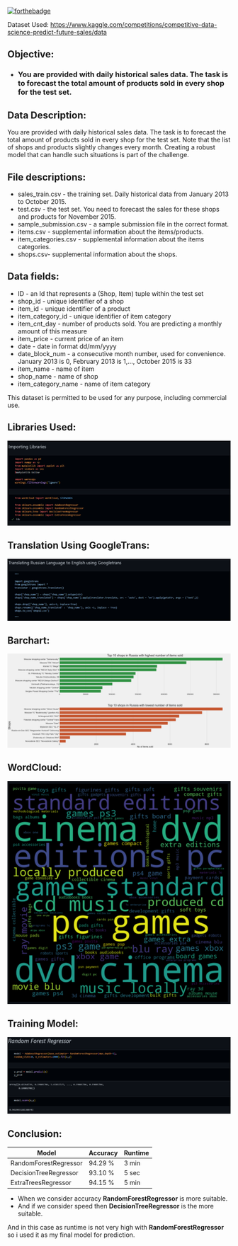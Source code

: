 [![forthebadge](https://forthebadge.com/images/badges/made-with-python.svg)](https://forthebadge.com)

Dataset Used: https://www.kaggle.com/competitions/competitive-data-science-predict-future-sales/data

## Objective:
 - ### You are provided with daily historical sales data. The task is to forecast the total amount of products sold in every shop for the test set.

## Data Description:

You are provided with daily historical sales data. The task is to forecast the total amount of products sold in every shop for the test set. Note that the list of shops and products slightly changes every month. Creating a robust model that can handle such situations is part of the challenge.

## File descriptions:

 - sales_train.csv - the training set. Daily historical data from January 2013 to October 2015.
 - test.csv - the test set. You need to forecast the sales for these shops and products for November 2015.
 - sample_submission.csv - a sample submission file in the correct format.
 - items.csv - supplemental information about the items/products.
 - item_categories.csv  - supplemental information about the items categories.
 - shops.csv- supplemental information about the shops.

## Data fields:

 - ID - an Id that represents a (Shop, Item) tuple within the test set
 - shop_id - unique identifier of a shop
 - item_id - unique identifier of a product
 - item_category_id - unique identifier of item category
 - item_cnt_day - number of products sold. You are predicting a monthly amount of this measure
 - item_price - current price of an item
 - date - date in format dd/mm/yyyy
 - date_block_num - a consecutive month number, used for convenience. January 2013 is 0, February 2013 is 1,..., October 2015 is 33
 - item_name - name of item
 - shop_name - name of shop
 - item_category_name - name of item category

This dataset is permitted to be used for any purpose, including commercial use.


## Libraries Used:

![alt text](https://github.com/athulyesudas/Edubridge-Data-Analytics/blob/main/Projects/Predicting%20Future%20Sales/Screenshots/libraries.png?raw=true)

## Translation Using GoogleTrans:

![alt text](https://github.com/athulyesudas/Edubridge-Data-Analytics/blob/main/Projects/Predicting%20Future%20Sales/Screenshots/google.png?raw=true)

## Barchart:

![alt text](https://github.com/athulyesudas/Edubridge-Data-Analytics/blob/main/Projects/Predicting%20Future%20Sales/Screenshots/barchart.png?raw=true)

## WordCloud:

![alt text](https://github.com/athulyesudas/Edubridge-Data-Analytics/blob/main/Projects/Predicting%20Future%20Sales/Screenshots/wordcloud.png?raw=true)

## Training Model:

![alt text](https://github.com/athulyesudas/Edubridge-Data-Analytics/blob/main/Projects/Predicting%20Future%20Sales/Screenshots/training.png?raw=true)

## Conclusion:

| Model                     | Accuracy    | Runtime     |  
| ------------------------- | ----------- | ----------- |
| RandomForestRegressor     | 94.29 %     | 3 min         |
| DecisionTreeRegressor     | 93.10 %     |    5 sec         |
| ExtraTreesRegressor       | 94.15 %     |    5 min         |

- When we consider accuracy <b>RandomForestRegressor</b> is more suitable.
- And if we consider speed then <b>DecisionTreeRegressor</b> is the more suitable.

And in this case as runtime is not very high with <b>RandomForestRegressor</b> so i used it as my final model for prediction.
